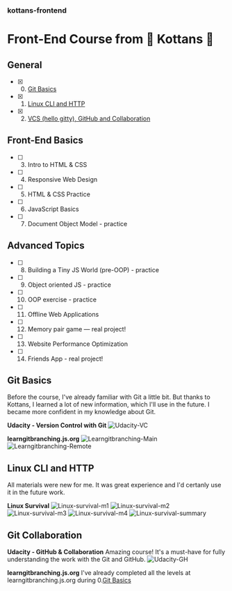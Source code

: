 ### kottans-frontend
# Front-End Course from  :paw_prints:  Kottans :paw_prints:

## General
- [x] 0. [Git Basics](#git-basics) 
- [x] 1. [Linux CLI and HTTP](#linux-cli-and-http)
- [x] 2. [VCS (hello gitty), GitHub and Collaboration](#git-collaboration)

## Front-End Basics
- [ ] 3. Intro to HTML & CSS
- [ ] 4. Responsive Web Design
- [ ] 5. HTML & CSS Practice
- [ ] 6. JavaScript Basics
- [ ] 7. Document Object Model - practice

## Advanced Topics
- [ ] 8. Building a Tiny JS World (pre-OOP) - practice
- [ ] 9. Object oriented JS - practice
- [ ] 10. OOP exercise - practice
- [ ] 11. Offline Web Applications
- [ ] 12. Memory pair game — real project!
- [ ] 13. Website Performance Optimization
- [ ] 14. Friends App - real project!

## Git Basics
Before the course, I've already familiar with Git a little bit. But thanks to Kottans, I learned a lot of new information, which I'll use in the future. I became more confident in my knowledge about Git. 

**Udacity - Version Control with Git**
![Udacity-VC](/task_git_basics/udacity.png)

**learngitbranching.js.org**
![Learngitbranching-Main](/task_git_basics/learngitbranching.js.org-1.png)
![Learngitbranching-Remote](/task_git_basics/learngitbranching.js.org-2.png)

## Linux CLI and HTTP
All materials were new for me. It was great experience and I'd certanly use it in the future work.

**Linux Survival**
![Linux-survival-m1](/task_linux_cli/linux-survival-1.png)
![Linux-survival-m2](/task_linux_cli/linux-survival-2.png)
![Linux-survival-m3](/task_linux_cli/linux-survival-3.png)
![Linux-survival-m4](/task_linux_cli/linux-survival-4.png)
![Linux-survival-summary](/task_linux_cli/linux-survival-5.png)

## Git Collaboration
**Udacity - GitHub & Collaboration**
Amazing course! It's a must-have for fully understanding the work with the Git and GitHub.
![Udacity-GH](/task_git_collaboration/udacity-github.png)


**learngitbranching.js.org**
I've already completed all the levels at learngitbranching.js.org during 0.[Git Basics](#git-basics)






